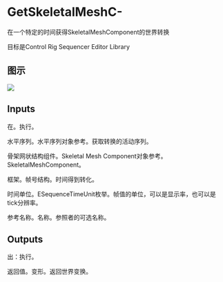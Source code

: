 # GetSkeletalMeshC-

在一个特定的时间获得SkeletalMeshComponent的世界转换

目标是Control Rig Sequencer Editor Library

## 图示

![]($-20221218-18530030.png)

## Inputs

在。执行。

水平序列。水平序列对象参考。获取转换的活动序列。

骨架网状结构组件。Skeletal Mesh Component对象参考。SkeletalMeshComponent。

框架。帧号结构。时间得到转化。

时间单位。ESequenceTimeUnit枚举。帧值的单位，可以是显示率，也可以是tick分辨率。

参考名称。名称。参照者的可选名称。

## Outputs

出：执行。

返回值。变形。返回世界变换。